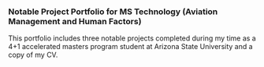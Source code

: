 ### Notable Project Portfolio for MS Technology (Aviation Management and Human Factors)
This portfolio includes three notable projects completed during my time as a 4+1 accelerated masters program student at Arizona State University and a copy of my CV.
